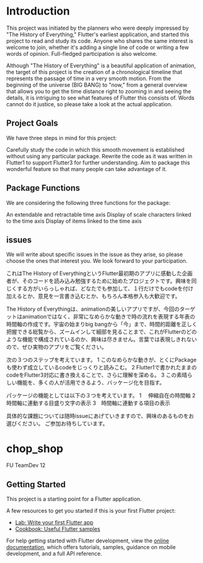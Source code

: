 # Introduction

This project was initiated by the planners who were deeply impressed by "The History of Everything," Flutter's earliest application, and started this project to read and study its code. Anyone who shares the same interest is welcome to join, whether it's adding a single line of code or writing a few words of opinion. Full-fledged participation is also welcome.

Although "The History of Everything" is a beautiful application of animation, the target of this project is the creation of a chronological timeline that represents the passage of time in a very smooth motion. From the beginning of the universe (BIG BANG) to "now," from a general overview that allows you to get the time distance right to zooming in and seeing the details, it is intriguing to see what features of Flutter this consists of. Words cannot do it justice, so please take a look at the actual application.

## Project Goals

We have three steps in mind for this project:

Carefully study the code in which this smooth movement is established without using any particular package.
Rewrite the code as it was written in Flutter1 to support Flutter3 for further understanding.
Aim to package this wonderful feature so that many people can take advantage of it.

## Package Functions

We are considering the following three functions for the package:

An extendable and retractable time axis
Display of scale characters linked to the time axis
Display of items linked to the time axis

## issues

We will write about specific issues in the issue as they arise, so please choose the ones that interest you. We look forward to your participation.


これはThe History of EverythingというFlutter最初期のアプリに感動した企画者が、そのコードを読み込み勉強するために始めたプロジェクトです。興味を同じくする方がいらっしゃれば、どなたでも参加して、１行だけでもcodeを付け加えるとか、意見を一言書き込むとか、もちろん本格参入も大歓迎です。

The History of Everythingは、animationの美しいアプリですが、今回のターゲットはanimationではなく、非常になめらかな動きで時の流れを表現する年表の時間軸の作成です。宇宙の始まりbig bangから「今」まで、時間的距離を正しく把握できる総覧から、ズームインして細部を見ることまで、これがFlutterのどのような機能で構成されているのか、興味は尽きません。言葉では表現しきれないので、ぜひ実物のアプリをご覧ください。

次の３つのステップを考えています。
1 このなめらかな動きが、とくにPackageも使わず成立しているcodeをじっくりと読みこむ。
2 Flutter1で書かれたままのcodeをFlutter3対応に書き換えることで、さらに理解を深める。
3 この素晴らしい機能を、多くの人が活用できるよう、バッケージ化を目指す。

パッケージの機能としては以下の３つを考えています。
1 　伸縮自在の時間軸
2　時間軸に連動する目盛り文字の表示
3　時間軸に連動する項目の表示

具体的な課題については随時issueにあげていきますので、興味のあるものをお選びください。
ご参加お待ちしています。


# chop_shop

FU TeamDev 12

## Getting Started

This project is a starting point for a Flutter application.

A few resources to get you started if this is your first Flutter project:

- [Lab: Write your first Flutter app](https://docs.flutter.dev/get-started/codelab)
- [Cookbook: Useful Flutter samples](https://docs.flutter.dev/cookbook)

For help getting started with Flutter development, view the
[online documentation](https://docs.flutter.dev/), which offers tutorials,
samples, guidance on mobile development, and a full API reference.